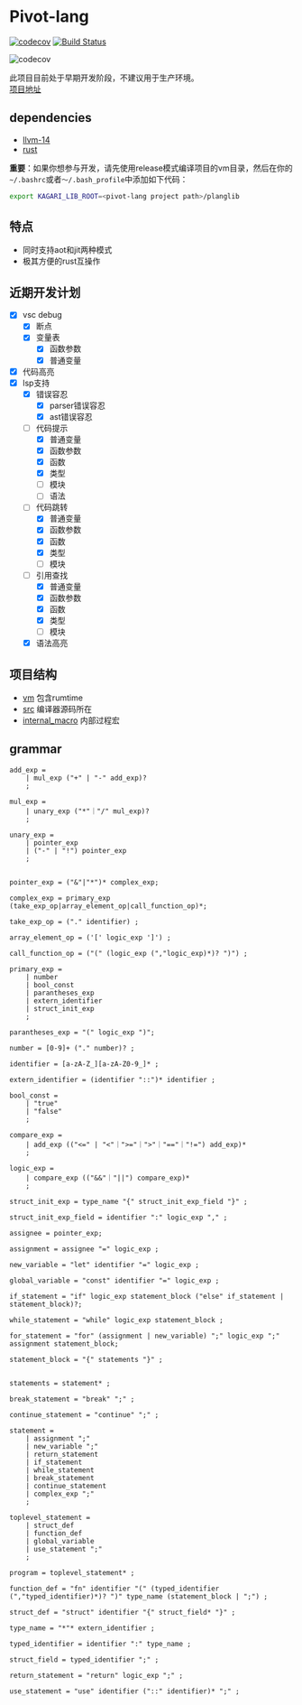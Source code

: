 # Pivot-lang

[![codecov](https://codecov.io/gh/Pivot-Studio/pivot-lang/branch/master/graph/badge.svg?token=CA17PWK0EG)](https://codecov.io/gh/Pivot-Studio/pivot-lang) 
[![Build Status](https://drone.pivotstudio.cn/api/badges/Pivot-Studio/pivot-lang/status.svg)](https://drone.pivotstudio.cn/Pivot-Studio/pivot-lang)


![codecov](https://codecov.io/gh/Pivot-Studio/pivot-lang/branch/master/graphs/sunburst.svg?token=CA17PWK0EG)

此项目目前处于早期开发阶段，不建议用于生产环境。  
[项目地址](https://github.com/Pivot-Studio/pivot-lang)  

## dependencies
- [llvm-14](https://github.com/llvm/llvm-project/releases/tag/llvmorg-14.0.6)
- [rust](https://www.rust-lang.org/)

**重要**：如果你想参与开发，请先使用release模式编译项目的vm目录，然后在你的`~/.bashrc`或者`～/.bash_profile`中添加如下代码：  

```bash
export KAGARI_LIB_ROOT=<pivot-lang project path>/planglib
```

## 特点
- 同时支持aot和jit两种模式
- 极其方便的rust互操作

## 近期开发计划
- [x] vsc debug
  - [x] 断点
  - [x] 变量表
    - [x] 函数参数
    - [x] 普通变量
- [x] 代码高亮
- [x] lsp支持
  - [x] 错误容忍
    - [x] parser错误容忍
    - [x] ast错误容忍
  - [ ] 代码提示
    - [x] 普通变量
    - [x] 函数参数
    - [x] 函数
    - [x] 类型
    - [ ] 模块
    - [ ] 语法
  - [ ] 代码跳转
    - [x] 普通变量
    - [x] 函数参数
    - [x] 函数
    - [x] 类型
    - [ ] 模块
  - [ ] 引用查找
    - [x] 普通变量
    - [x] 函数参数
    - [x] 函数
    - [x] 类型
    - [ ] 模块
  - [x] 语法高亮

## 项目结构

- [vm](vm) 包含rumtime
- [src](src) 编译器源码所在
- [internal_macro](internal_macro) 内部过程宏

## grammar

```ebnf
add_exp = 
    | mul_exp ("+" | "-" add_exp)?
    ;

mul_exp = 
    | unary_exp ("*"｜"/" mul_exp)?
    ;

unary_exp =
    | pointer_exp
    | ("-" | "!") pointer_exp
    ;


pointer_exp = ("&"|"*")* complex_exp;

complex_exp = primary_exp (take_exp_op|array_element_op|call_function_op)*;

take_exp_op = ("." identifier) ;

array_element_op = ('[' logic_exp ']') ;

call_function_op = ("(" (logic_exp (","logic_exp)*)? ")") ;

primary_exp =
    | number
    | bool_const
    | parantheses_exp
    | extern_identifier
    | struct_init_exp
    ;

parantheses_exp = "(" logic_exp ")";

number = [0-9]+ ("." number)? ;

identifier = [a-zA-Z_][a-zA-Z0-9_]* ;

extern_identifier = (identifier "::")* identifier ;

bool_const =
    | "true"
    | "false"
    ;

compare_exp =
    | add_exp (("<=" | "<"｜">="｜">"｜"=="｜"!=") add_exp)*
    ;

logic_exp = 
    | compare_exp (("&&"｜"||") compare_exp)*
    ;

struct_init_exp = type_name "{" struct_init_exp_field "}" ;

struct_init_exp_field = identifier ":" logic_exp "," ;

assignee = pointer_exp;

assignment = assignee "=" logic_exp ;

new_variable = "let" identifier "=" logic_exp ;

global_variable = "const" identifier "=" logic_exp ;

if_statement = "if" logic_exp statement_block ("else" if_statement | statement_block)?;

while_statement = "while" logic_exp statement_block ;

for_statement = "for" (assignment | new_variable) ";" logic_exp ";" assignment statement_block;

statement_block = "{" statements "}" ;


statements = statement* ;

break_statement = "break" ";" ;

continue_statement = "continue" ";" ;

statement = 
    | assignment ";"
    | new_variable ";"
    | return_statement
    | if_statement
    | while_statement
    | break_statement
    | continue_statement
    | complex_exp ";"
    ;

toplevel_statement = 
    | struct_def
    | function_def
    | global_variable
    | use_statement ";"
    ;

program = toplevel_statement* ;

function_def = "fn" identifier "(" (typed_identifier (","typed_identifier)*)? ")" type_name (statement_block | ";") ;

struct_def = "struct" identifier "{" struct_field* "}" ;

type_name = "*"* extern_identifier ;

typed_identifier = identifier ":" type_name ;

struct_field = typed_identifier ";" ;

return_statement = "return" logic_exp ";" ;

use_statement = "use" identifier ("::" identifier)* ";" ;

```
